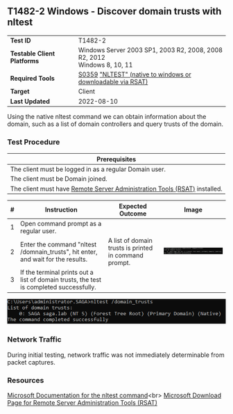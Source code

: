 ## T1482-2 Windows - Discover domain trusts with nltest
|||
|-|-|
|**Test ID**|T1482-2|
|**Testable Client Platforms**|Windows Server 2003 SP1, 2003 R2, 2008, 2008 R2, 2012<br>Windows 8, 10, 11|
|**Required Tools**|[S0359](https://attack.mitre.org/software/S0359/) ["NLTEST" (native to windows or downloadable via RSAT)](https://docs.microsoft.com/en-us/previous-versions/windows/it-pro/windows-server-2012-r2-and-2012/cc731935(v=ws.11))|
|**Target**|Client|
|**Last Updated**|2022-08-10|

Using the native nltest command we can obtain information about the domain, such as a list of domain controllers and query trusts of the domain.

### Test Procedure
|Prerequisites|
|-|
|The client must be logged in as a regular Domain user.|
|The client must be Domain joined.|
|The client must have [Remote Server Administration Tools (RSAT)](https://www.microsoft.com/en-us/download/details.aspx?id=45520) installed.|

|#|Instruction|Expected Outcome|Image|
|-|-|-|-|
|1|Open command prompt as a regular user.|||
|2|Enter the command "nltest /domnain_trusts", hit enter, and wait for the results.|A list of domain trusts is printed in command prompt.|![](T1482-2.2.png)|
|3|If the terminal prints out a list of domain trusts, the test is completed successfully.|||

![](T1482-2.2.png)

### Network Traffic
During initial testing, network traffic was not immediately determinable from packet captures.

### Resources
[Microsoft Documentation for the nltest command](https://docs.microsoft.com/en-us/previous-versions/windows/it-pro/windows-server-2012-r2-and-2012/cc731935(v=ws.11))<br>
[Microsoft Download Page for Remote Server Administration Tools (RSAT)](https://www.microsoft.com/en-us/download/details.aspx?id=45520)